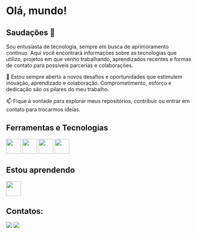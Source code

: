 # Olá, mundo! 
## Saudações 👋

Sou entusiasta de tecnologia, sempre em busca de aprimoramento contínuo. Aqui você encontrará informações sobre as tecnologias que utilizo, projetos em que venho trabalhando, aprendizados recentes e formas de contato para possíveis parcerias e colaborações.

🔧 Estou sempre aberto a novos desafios e oportunidades que estimulem inovação, aprendizado e colaboração. Comprometimento, esforço e dedicação são os pilares do meu trabalho.

📫 Fique à vontade para explorar meus repositórios, contribuir ou entrar em contato para trocarmos ideias.



## Ferramentas e Tecnologias
<img src="https://cdn.jsdelivr.net/gh/devicons/devicon@latest/icons/python/python-original-wordmark.svg" width="40" height="40"/> <img src="https://cdn.jsdelivr.net/gh/devicons/devicon@latest/icons/django/django-plain-wordmark.svg" width="40" height="40" /> <img src="https://cdn.jsdelivr.net/gh/devicons/devicon@latest/icons/mysql/mysql-original-wordmark.svg" width="40" height="40" /> <img src="https://cdn.jsdelivr.net/gh/devicons/devicon@latest/icons/html5/html5-original-wordmark.svg" width="40" height="40" />

## Estou aprendendo
<img src="https://cdn.jsdelivr.net/gh/devicons/devicon@latest/icons/javascript/javascript-original.svg"  width="40" height="40" />

## Contatos:
<div>
	<a href="https://www.linkedin.com/in/wanderson-nunes-b958a5233" target="_blank"><img loading="lazy" src="https://img.shields.io/badge/-LinkedIn-%230077B5?style=for-the-badge&logo=linkedin&logoColor=white" target="_blank"></a>
	<a href = "mailto:wandev.py@gmail.com"><img loading="lazy" src="https://img.shields.io/badge/Gmail-D14836?style=for-the-badge&logo=gmail&logoColor=white" target="_blank"></a>
</div>


